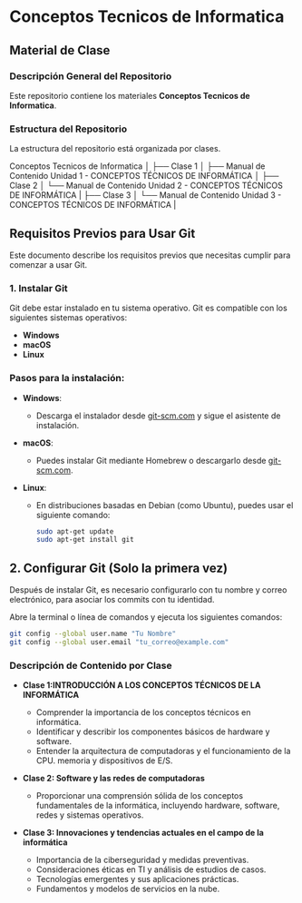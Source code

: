 # Conceptos Tecnicos de Informatica  
## Material de Clase

### Descripción General del Repositorio
Este repositorio contiene los materiales **Conceptos Tecnicos de Informatica**. 

### Estructura del Repositorio
La estructura del repositorio está organizada por clases.

Conceptos Tecnicos de Informatica │ 
    ├── Clase 1 │ 
        ├── Manual de Contenido Unidad 1 - CONCEPTOS TÉCNICOS DE INFORMÁTICA │ 
    ├── Clase 2 │
        └── Manual de Contenido Unidad 2 - CONCEPTOS TÉCNICOS DE INFORMÁTICA |
    ├── Clase 3 │
        └── Manual de Contenido Unidad 3 - CONCEPTOS TÉCNICOS DE INFORMÁTICA |

## Requisitos Previos para Usar Git

Este documento describe los requisitos previos que necesitas cumplir para comenzar a usar Git.

### 1. Instalar Git
Git debe estar instalado en tu sistema operativo. Git es compatible con los siguientes sistemas operativos:
- **Windows**
- **macOS**
- **Linux**

### Pasos para la instalación:

- **Windows**: 
  - Descarga el instalador desde [git-scm.com](https://git-scm.com/download/win) y sigue el asistente de instalación.

- **macOS**:
  - Puedes instalar Git mediante Homebrew o descargarlo desde [git-scm.com](https://git-scm.com/download/mac).

- **Linux**:
  - En distribuciones basadas en Debian (como Ubuntu), puedes usar el siguiente comando:
    ```bash
    sudo apt-get update
    sudo apt-get install git
    ```

## 2. Configurar Git (Solo la primera vez)
Después de instalar Git, es necesario configurarlo con tu nombre y correo electrónico, para asociar los commits con tu identidad.

Abre la terminal o línea de comandos y ejecuta los siguientes comandos:

```bash
git config --global user.name "Tu Nombre"
git config --global user.email "tu_correo@example.com"
```
### Descripción de Contenido por Clase

- **Clase 1:INTRODUCCIÓN A LOS CONCEPTOS TÉCNICOS DE LA INFORMÁTICA**
  - Comprender la importancia de los conceptos técnicos en informática.
  - Identificar y describir los componentes básicos de hardware y software. 
  - Entender la arquitectura de computadoras y el funcionamiento de la CPU. 
memoria y dispositivos de E/S. 

- **Clase 2: Software y las redes de computadoras**
  - Proporcionar una comprensión sólida de los conceptos fundamentales de 
la informática, incluyendo hardware, software, redes y sistemas operativos.

- **Clase 3: Innovaciones y tendencias actuales en el campo de la informática**
  -  Importancia de la ciberseguridad y medidas preventivas. 
  - Consideraciones éticas en TI y análisis de estudios de casos. 
  - Tecnologías emergentes y sus aplicaciones prácticas. 
  - Fundamentos y modelos de servicios en la nube. 
